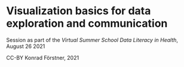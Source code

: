 # Visualization basics for data exploration and communication 

Session as part of the *Virtual Summer School Data Literacy in
Health*, August 26 2021

CC-BY Konrad Förstner, 2021
